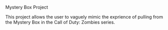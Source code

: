Mystery Box Project

This project allows the user to vaguely mimic the exprience of pulling from the Mystery Box in the Call of Duty: Zombies series.
